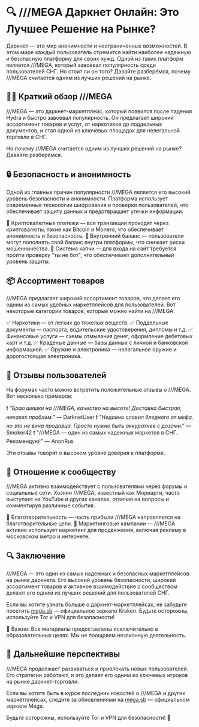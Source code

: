 # 🔍 ///MEGA Даркнет Онлайн: Это Лучшее Решение на Рынке?

Даркнет — это мир анонимности и неограниченных возможностей. В этом мире каждый пользователь стремится найти наиболее надежную и безопасную платформу для своих нужд. Одной из таких платформ является ///MEGA, который завоевал популярность среди пользователей СНГ. Но стоит ли он того? Давайте разберёмся, почему ///MEGA считается одним из лучших решений на рынке.

## 🏴‍☠️ Краткий обзор ///MEGA

///MEGA — это даркнет-маркетплейс, который появился после падения Hydra и быстро завоевал популярность. Он предлагает широкий ассортимент товаров и услуг, от наркотиков до поддельных документов, и стал одной из ключевых площадок для нелегальной торговли в СНГ.

Но почему ///MEGA считается одним из лучших решений на рынке? Давайте разберёмся.

## 🔒 Безопасность и анонимность

Одной из главных причин популярности ///MEGA является его высокий уровень безопасности и анонимности. Платформа использует современные технологии шифрования и проверки пользователей, что обеспечивает защиту данных и предотвращает утечки информации.

🔹 Криптовалютные платежи — все транзакции проходят через криптовалюты, такие как Bitcoin и Monero, что обеспечивает анонимность и безопасность.
🔹 Внутренний баланс — пользователи могут пополнять свой баланс внутри платформы, что снижает риски мошенничества.
🔹 Система капчи — для входа на сайт требуется пройти проверку "ты не бот", что обеспечивает дополнительный уровень защиты.

## 📦 Ассортимент товаров

///MEGA предлагает широкий ассортимент товаров, что делает его одним из самых удобных маркетплейсов для пользователей. Вот некоторые категории товаров, которые можно найти на ///MEGA:

✅ Наркотики — от легких до тяжелых веществ.
✅ Поддельные документы — паспорта, водительские удостоверения, дипломы и т.д.
✅ Финансовые услуги — схемы отмывания денег, оформление дебетовых карт и т.д.
✅ Краденые данные — базы данных с личной и банковской информацией.
✅ Оружие и электроника — нелегальное оружие и дорогостоящая электроника.

## 💬 Отзывы пользователей

На форумах часто можно встретить положительные отзывы о ///MEGA. Вот несколько примеров:

❗️ *"Брал шишки на ///MEGA, качество на высоте! Доставка быстрая, никаких проблем."* — DarknetUser
❗️ *"Недавно словил бледного от мефа, но это не вина продавца. Просто нужно быть аккуратнее с дозами."* — Smoker42
❗️ "///MEGA — один из самых надежных маркетов в СНГ. Рекомендую!" — AnonRus

Эти отзывы говорят о высоком уровне доверия к платформе.

## 🤝 Отношение к сообществу

///MEGA активно взаимодействует с пользователями через форумы и социальные сети. Хозяин ///MEGA, известный как Мориарти, часто выступает на YouTube и других каналах, отвечая на вопросы и комментируя различные события.

🔹 Благотворительность — часть прибыли ///MEGA направляется на благотворительные цели.
🔹 Маркетинговые кампании — ///MEGA активно использует маркетинг для продвижения, включая рекламу в московском метро и интернете.

## 🔍 Заключение

///MEGA — это один из самых надежных и безопасных маркетплейсов на рынке даркнета. Его высокий уровень безопасности, широкий ассортимент товаров и активное взаимодействие с сообществом делают его одним из лучших решений для пользователей СНГ.

Если вы хотите узнать больше о даркнет-маркетплейсах, не забудьте посетить [mega.sb](krak2025.top) — официальное зеркало Kraken. Будьте осторожны, используйте Tor и VPN для безопасности!

📌 Важно: Все материалы предоставлены исключительно в образовательных целях. Мы не поощряем незаконную деятельность.

## 🔄 Дальнейшие перспективы

///MEGA продолжает развиваться и привлекать новых пользователей. Его стратегии работают, и это делает его одним из ключевых игроков на рынке даркнет-торговли.

Если вы хотите быть в курсе последних новостей о ///MEGA и других маркетплейсах, следите за обновлениями на [mega.sb](krak2025.top) — официальном зеркале Mega.

Будьте осторожны, используйте Tor и VPN для безопасности! 🚀
